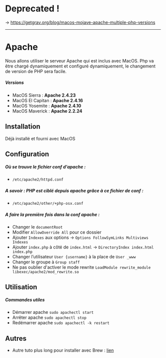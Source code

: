 # Deprecated !

-> https://getgrav.org/blog/macos-mojave-apache-multiple-php-versions

----------------------------------------------------------------------------------------------------------------------------------------

# Apache

Nous allons utiliser le serveur Apache qui est inclus avec MacOS. Php va être chargé dynamiquement et configuré dynamiquement, le changement de version de PHP sera facile.

##### Versions
- MacOS Sierra : **Apache 2.4.23**
- MacOS El Capitan : **Apache 2.4.16**
- MacOS Yosemite : **Apache 2.4.10**
- MacOS Maverick : **Apache 2.2.24**

## Installation

Déjà installé et fourni avec MacOS

## Configuration

##### Où se trouve le fichier conf d'apache :
- `/etc/apache2/httpd.conf`

##### A savoir : PHP est ciblé depuis apache grâce à ce fichier de conf :
- `/etc/apache2/other/+php-osx.conf`

##### A faire la première fois dans la conf apache :
- Changer le `documentRoot`
- Modifier `AllowOverride All` pour ce dossier
- Ajouter `Indexes` aux options -> `Options FollowSymLinks Multiviews Indexes`
- Ajouter `index.php` à côté de `index.html` -> `DirectoryIndex index.html index.php`
- Changer l’utilisateur `User {username}` à la place de `User _www`
- Changer le groupe à `Group staff`
- Ne pas oublier d'activer le mode rewrite `LoadModule rewrite_module libexec/apache2/mod_rewrite.so`


## Utilisation

##### Commandes utiles

- Démarrer apache `sudo apachectl start`
- Arrêter apache `sudo apachectl stop`
- Redémarrer apache `sudo apachectl -k restart`


## Autres

- Autre tuto plus long pour installer avec Brew : [lien](http://getgrav.org/blog/mac-os-x-apache-setup-multiple-php-versions)


